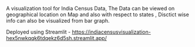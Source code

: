 A visualization tool for India Census Data, The Data can be viewed on geographical location on Map and also with respect to states , Disctict wise info can also be visualized from bar graph.

Deployed using Streamlit  - https://indiacensusvisualization-hex5nwkqqk6tdqekz6d5sh.streamlit.app/
